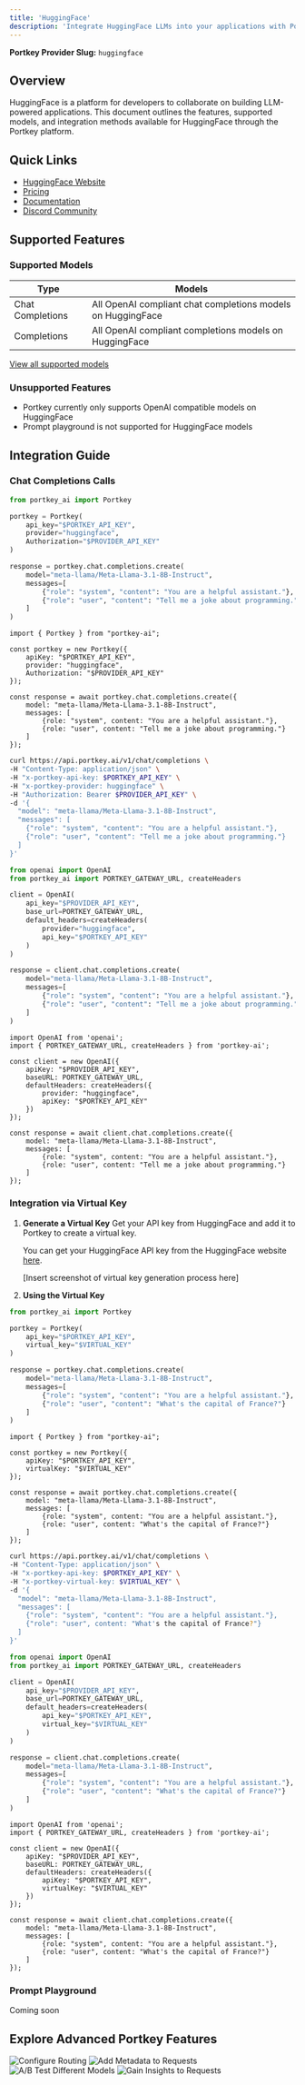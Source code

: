 ```yaml
---
title: 'HuggingFace'
description: 'Integrate HuggingFace LLMs into your applications with Portkey'
---
```


**Portkey Provider Slug:** `huggingface`

## Overview

HuggingFace is a platform for developers to collaborate on building LLM-powered applications. This document outlines the features, supported models, and integration methods available for HuggingFace through the Portkey platform.

## Quick Links

- [HuggingFace Website](https://huggingface.co/)
- [Pricing](https://huggingface.co/pricing#endpoints)
- [Documentation](https://huggingface.co/docs/api-inference/index)
- [Discord Community](https://huggingface.co/join/discord)

## Supported Features

### Supported Models

| Type | Models |
|------|--------|
| Chat Completions | All OpenAI compliant chat completions models on HuggingFace |
| Completions | All OpenAI compliant completions models on HuggingFace |

[View all supported models](https://huggingface.co/models)

### Unsupported Features

- Portkey currently only supports OpenAI compatible models on HuggingFace
- Prompt playground is not supported for HuggingFace models

## Integration Guide

### Chat Completions Calls

<CodeGroup>

```Python python
from portkey_ai import Portkey

portkey = Portkey(
    api_key="$PORTKEY_API_KEY",
    provider="huggingface",
    Authorization="$PROVIDER_API_KEY"
)

response = portkey.chat.completions.create(
    model="meta-llama/Meta-Llama-3.1-8B-Instruct",
    messages=[
        {"role": "system", "content": "You are a helpful assistant."},
        {"role": "user", "content": "Tell me a joke about programming."}
    ]
)
```

```Node node
import { Portkey } from "portkey-ai";

const portkey = new Portkey({
    apiKey: "$PORTKEY_API_KEY",
    provider: "huggingface",
    Authorization: "$PROVIDER_API_KEY"
});

const response = await portkey.chat.completions.create({
    model: "meta-llama/Meta-Llama-3.1-8B-Instruct",
    messages: [
        {role: "system", content: "You are a helpful assistant."},
        {role: "user", content: "Tell me a joke about programming."}
    ]
});
```

```bash cURL
curl https://api.portkey.ai/v1/chat/completions \
-H "Content-Type: application/json" \
-H "x-portkey-api-key: $PORTKEY_API_KEY" \
-H "x-portkey-provider: huggingface" \
-H "Authorization: Bearer $PROVIDER_API_KEY" \
-d '{
  "model": "meta-llama/Meta-Llama-3.1-8B-Instruct",
  "messages": [
    {"role": "system", "content": "You are a helpful assistant."},
    {"role": "user", "content": "Tell me a joke about programming."}
  ]
}'
```

```Python OpenAI Python SDK
from openai import OpenAI
from portkey_ai import PORTKEY_GATEWAY_URL, createHeaders

client = OpenAI(
    api_key="$PROVIDER_API_KEY",
    base_url=PORTKEY_GATEWAY_URL,
    default_headers=createHeaders(
        provider="huggingface",
        api_key="$PORTKEY_API_KEY"
    )
)

response = client.chat.completions.create(
    model="meta-llama/Meta-Llama-3.1-8B-Instruct",
    messages=[
        {"role": "system", "content": "You are a helpful assistant."},
        {"role": "user", "content": "Tell me a joke about programming."}
    ]
)
```

```Node OpenAI Node SDK
import OpenAI from 'openai';
import { PORTKEY_GATEWAY_URL, createHeaders } from 'portkey-ai';

const client = new OpenAI({
    apiKey: "$PROVIDER_API_KEY",
    baseURL: PORTKEY_GATEWAY_URL,
    defaultHeaders: createHeaders({
        provider: "huggingface",
        apiKey: "$PORTKEY_API_KEY"
    })
});

const response = await client.chat.completions.create({
    model: "meta-llama/Meta-Llama-3.1-8B-Instruct",
    messages: [
        {role: "system", content: "You are a helpful assistant."},
        {role: "user", content: "Tell me a joke about programming."}
    ]
});
```

</CodeGroup>

### Integration via Virtual Key

1. **Generate a Virtual Key**
   Get your API key from HuggingFace and add it to Portkey to create a virtual key.

   You can get your HuggingFace API key from the HuggingFace website [here](https://huggingface.co/).

   [Insert screenshot of virtual key generation process here]

2. **Using the Virtual Key**

<CodeGroup>

```Python python
from portkey_ai import Portkey

portkey = Portkey(
    api_key="$PORTKEY_API_KEY",
    virtual_key="$VIRTUAL_KEY"
)

response = portkey.chat.completions.create(
    model="meta-llama/Meta-Llama-3.1-8B-Instruct",
    messages=[
        {"role": "system", "content": "You are a helpful assistant."},
        {"role": "user", "content": "What's the capital of France?"}
    ]
)
```

```Node node
import { Portkey } from "portkey-ai";

const portkey = new Portkey({
    apiKey: "$PORTKEY_API_KEY",
    virtualKey: "$VIRTUAL_KEY"
});

const response = await portkey.chat.completions.create({
    model: "meta-llama/Meta-Llama-3.1-8B-Instruct",
    messages: [
        {role: "system", content: "You are a helpful assistant."},
        {role: "user", content: "What's the capital of France?"}
    ]
});
```

```bash cURL
curl https://api.portkey.ai/v1/chat/completions \
-H "Content-Type: application/json" \
-H "x-portkey-api-key: $PORTKEY_API_KEY" \
-H "x-portkey-virtual-key: $VIRTUAL_KEY" \
-d '{
  "model": "meta-llama/Meta-Llama-3.1-8B-Instruct",
  "messages": [
    {"role": "system", "content": "You are a helpful assistant."},
    {"role": "user", content: "What's the capital of France?"}
  ]
}'
```

```Python OpenAI Python SDK
from openai import OpenAI
from portkey_ai import PORTKEY_GATEWAY_URL, createHeaders

client = OpenAI(
    api_key="$PROVIDER_API_KEY",
    base_url=PORTKEY_GATEWAY_URL,
    default_headers=createHeaders(
        api_key="$PORTKEY_API_KEY",
        virtual_key="$VIRTUAL_KEY"
    )
)

response = client.chat.completions.create(
    model="meta-llama/Meta-Llama-3.1-8B-Instruct",
    messages=[
        {"role": "system", "content": "You are a helpful assistant."},
        {"role": "user", "content": "What's the capital of France?"}
    ]
)
```

```Node OpenAI Node SDK
import OpenAI from 'openai';
import { PORTKEY_GATEWAY_URL, createHeaders } from 'portkey-ai';

const client = new OpenAI({
    apiKey: "$PROVIDER_API_KEY",
    baseURL: PORTKEY_GATEWAY_URL,
    defaultHeaders: createHeaders({
        apiKey: "$PORTKEY_API_KEY",
        virtualKey: "$VIRTUAL_KEY"
    })
});

const response = await client.chat.completions.create({
    model: "meta-llama/Meta-Llama-3.1-8B-Instruct",
    messages: [
        {role: "system", content: "You are a helpful assistant."},
        {role: "user", content: "What's the capital of France?"}
    ]
});
```

</CodeGroup>

### Prompt Playground

Coming soon

## Explore Advanced Portkey Features

<CardGroup cols={2}>
  <Card title="Configure Routing" href="/docs/product/ai-gateway/routing">
    <img src="/api/placeholder/400/320" alt="Configure Routing" />
  </Card>
  <Card title="Add Metadata to Requests" href="/docs/product/observability/metadata">
    <img src="/api/placeholder/400/320" alt="Add Metadata to Requests" />
  </Card>
  <Card title="A/B Test Different Models" href="/docs/product/ai-gateway/load-balance">
    <img src="/api/placeholder/400/320" alt="A/B Test Different Models" />
  </Card>
  <Card title="Gain Insights to Requests" href="/docs/product/observability/traces">
    <img src="/api/placeholder/400/320" alt="Gain Insights to Requests" />
  </Card>
</CardGroup>